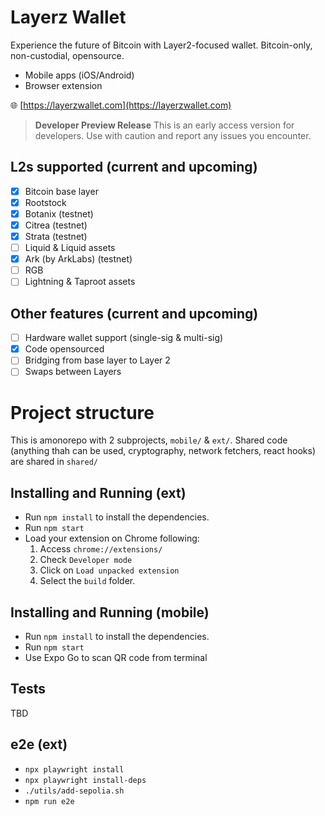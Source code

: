 # Layerz Wallet

Experience the future of Bitcoin with Layer2-focused wallet. Bitcoin-only, non-custodial, opensource.

* Mobile apps (iOS/Android)
* Browser extension

🌐 [https://layerzwallet.com](https://layerzwallet.com)

> **Developer Preview Release**
> This is an early access version for developers. Use with caution and report any issues you encounter.

## L2s supported (current and upcoming)

- [x] Bitcoin base layer
- [x] Rootstock
- [x] Botanix (testnet)
- [x] Citrea (testnet)
- [x] Strata (testnet)
- [ ] Liquid & Liquid assets
- [x] Ark (by ArkLabs) (testnet)
- [ ] RGB
- [ ] Lightning & Taproot assets

## Other features (current and upcoming)

- [ ] Hardware wallet support (single-sig & multi-sig)
- [X] Code opensourced
- [ ] Bridging from base layer to Layer 2
- [ ] Swaps between Layers

# Project structure

This is amonorepo with 2 subprojects, `mobile/` & `ext/`. Shared code (anything thah can be used, cryptography, network fetchers, react hooks) are shared in `shared/`


## Installing and Running (ext)


- Run `npm install` to install the dependencies.
- Run `npm start`
- Load your extension on Chrome following:
  1.  Access `chrome://extensions/`
  2.  Check `Developer mode`
  3.  Click on `Load unpacked extension`
  4.  Select the `build` folder.

## Installing and Running (mobile)

- Run `npm install` to install the dependencies.
- Run `npm start`
- Use Expo Go to scan QR code from terminal

## Tests

TBD

## e2e (ext)

- `npx playwright install`
- `npx playwright install-deps`
- `./utils/add-sepolia.sh`
- `npm run e2e`
